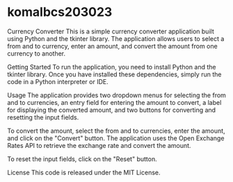 # komalbcs203023
Currency Converter
This is a simple currency converter application built using Python and the tkinter library. The application allows users to select a from and to currency, enter an amount, and convert the amount from one currency to another.

Getting Started
To run the application, you need to install Python and the tkinter library. Once you have installed these dependencies, simply run the code in a Python interpreter or IDE.

Usage
The application provides two dropdown menus for selecting the from and to currencies, an entry field for entering the amount to convert, a label for displaying the converted amount, and two buttons for converting and resetting the input fields.

To convert the amount, select the from and to currencies, enter the amount, and click on the "Convert" button. The application uses the Open Exchange Rates API to retrieve the exchange rate and convert the amount.

To reset the input fields, click on the "Reset" button.

License
This code is released under the MIT License.
